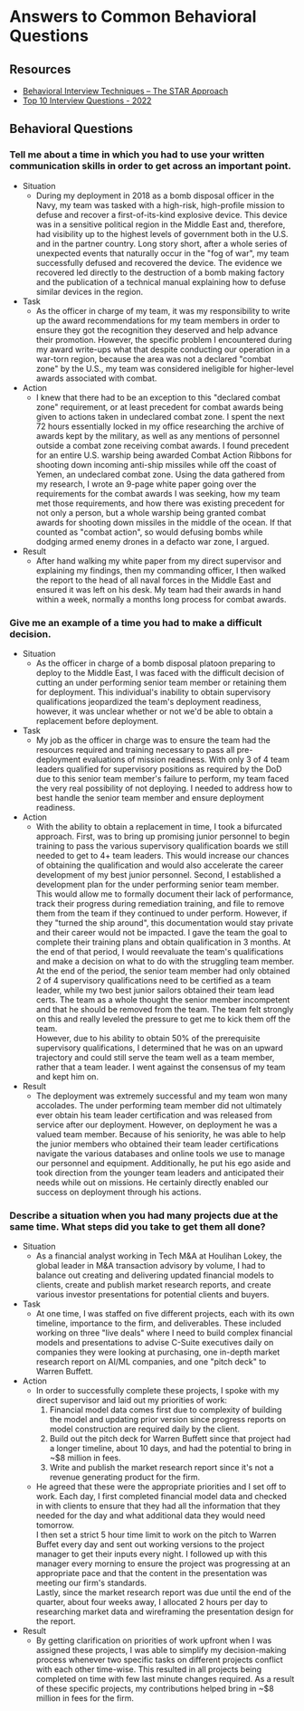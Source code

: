 # Answers to Common Behavioral Questions

## Resources

* [Behavioral Interview Techniques – The STAR Approach](https://careerservices.wayne.edu/pdf/behavioralinterviewinfo.pdf)
* [Top 10 Interview Questions - 2022](https://theinterviewguys.com/top-10-job-interview-questions/)

## Behavioral Questions

### Tell me about a time in which you had to use your written communication skills in order to get across an important point.

* Situation
  * During my deployment in 2018 as a bomb disposal officer in the Navy, my team was tasked with a high-risk, high-profile mission to defuse and recover a first-of-its-kind explosive device. This device was in a sensitive political region in the Middle East and, therefore, had visibility up to the highest levels of government both in the U.S. and in the partner country. Long story short, after a whole series of unexpected events that naturally occur in the "fog of war", my team successfully defused and recovered the device. The evidence we recovered led directly to the destruction of a bomb making factory and the publication of a technical manual explaining how to defuse similar devices in the region.
* Task
  * As the officer in charge of my team, it was my responsibility to write up the award recommendations for my team members in order to ensure they got the recognition they deserved and help advance their promotion. However, the specific problem I encountered during my award write-ups what that despite conducting our operation in a war-torn region, because the area was not a declared "combat zone" by the U.S., my team was considered ineligible for higher-level awards associated with combat.
* Action
  * I knew that there had to be an exception to this "declared combat zone" requirement, or at least precedent for combat awards being given to actions taken in undeclared combat zone. I spent the next 72 hours essentially locked in my office researching the archive of awards kept by the military, as well as any mentions of personnel outside a combat zone receiving combat awards. I found precedent for an entire U.S. warship being awarded Combat Action Ribbons for shooting down incoming anti-ship missiles while off the coast of Yemen, an undeclared combat zone. Using the data gathered from my research, I wrote an 9-page white paper going over the requirements for the combat awards I was seeking, how my team met those requirements, and how there was existing precedent for not only a person, but a whole warship being granted combat awards for shooting down missiles in the middle of the ocean. If that counted as "combat action", so would defusing bombs while dodging armed enemy drones in a defacto war zone, I argued. 
* Result
  * After hand walking my white paper from my direct supervisor and explaining my findings, then my commanding officer, I then walked the report to the head of all naval forces in the Middle East and ensured it was left on his desk. My team had their awards in hand within a week, normally a months long process for combat awards.

### Give me an example of a time you had to make a difficult decision.

* Situation
  * As the officer in charge of a bomb disposal platoon preparing to deploy to the Middle East, I was faced with the difficult decision of cutting an under performing senior team member or retaining them for deployment. This individual's inability to obtain supervisory qualifications jeopardized the team's deployment readiness, however, it was unclear whether or not we'd be able to obtain a replacement before deployment.
* Task
  * My job as the officer in charge was to ensure the team had the resources required and training necessary to pass all pre-deployment evaluations of mission readiness. With only 3 of 4 team leaders qualified for supervisory positions as required by the DoD due to this senior team member's failure to perform, my team faced the very real possibility of not deploying. I needed to address how to best handle the senior team member and ensure deployment readiness.
* Action
  * With the ability to obtain a replacement in time, I took a bifurcated approach. First, was to bring up promising junior personnel to begin training to pass the various supervisory qualification boards we still needed to get to 4+ team leaders. This would increase our chances of obtaining the qualification and would also accelerate the career development of my best junior personnel. Second, I established a development plan for the under performing senior team member. This would allow me to formally document their lack of performance, track their progress during remediation training, and file to remove them from the team if they continued to under perform. However, if they "turned the ship around", this documentation would stay private and their career would not be impacted. I gave the team the goal to complete their training plans and obtain qualification in 3 months. At the end of that period, I would reevaluate the team's qualifications and make a decision on what to do with the struggling team member.<br>
  At the end of the period, the senior team member had only obtained 2 of 4 supervisory qualifications need to be certified as a team leader, while my two best junior sailors obtained their team lead certs. The team as a whole thought the senior member incompetent and that he should be removed from the team. The team felt strongly on this and really leveled the pressure to get me to kick them off the team. <br>
  However, due to his ability to obtain 50% of the prerequisite supervisory qualifications, I determined that he was on an upward trajectory and could still serve the team well as a team member, rather that a team leader. I went against the consensus of my team and kept him on.
* Result
  * The deployment was extremely successful and my team won many accolades. The under performing team member did not ultimately ever obtain his team leader certification and was released from service after our deployment. However, on deployment he was a valued team member. Because of his seniority, he was able to help the junior members who obtained their team leader certifications navigate the various databases and online tools we use to manage our personnel and equipment. Additionally, he put his ego aside and took direction from the younger team leaders and anticipated their needs while out on missions. He certainly directly enabled our success on deployment through his actions.

### Describe a situation when you had many projects due at the same time. What steps did you take to get them all done?

* Situation
  * As a financial analyst working in Tech M&A at Houlihan Lokey, the global leader in M&A transaction advisory by volume, I had to balance out creating and delivering updated financial models to clients, create and publish market research reports, and create various investor presentations for potential clients and buyers.
* Task
  * At one time, I was staffed on five different projects, each with its own timeline, importance to the firm, and deliverables. These included working on three "live deals" where I need to build complex financial models and presentations to advise C-Suite executives daily on companies they were looking at purchasing, one in-depth market research report on AI/ML companies, and one "pitch deck" to Warren Buffett. 
* Action
  * In order to successfully complete these projects, I spoke with my direct supervisor and laid out my priorities of work: 
    1. Financial model data comes first due to complexity of building the model and updating prior version since progress reports on model construction are required daily by the client.
    2. Build out the pitch deck for Warren Buffett since that project had a longer timeline, about 10 days, and had the potential to bring in ~$8 million in fees.
    3. Write and publish the market research report since it's not a revenue generating product for the firm.
  * He agreed that these were the appropriate priorities and I set off to work. Each day, I first completed financial model data and checked in with clients to ensure that they had all the information that they needed for the day and what additional data they would need tomorrow. <br>
  I then set a strict 5 hour time limit to work on the pitch to Warren Buffet every day and sent out working versions to the project manager to get their inputs every night. I followed up with this manager every morning to ensure the project was progressing at an appropriate pace and that the content in the presentation was meeting our firm's standards. <br>
  Lastly, since the market research report was due until the end of the quarter, about four weeks away, I allocated 2 hours per day to researching market data and wireframing the presentation design for the report. 
* Result
  * By getting clarification on priorities of work upfront when I was assigned these projects, I was able to simplify my decision-making process whenever two specific tasks on different projects conflict with each other time-wise. This resulted in all projects being completed on time with few last minute changes required. As a result of these specific projects, my contributions helped bring in ~$8 million in fees for the firm. 
